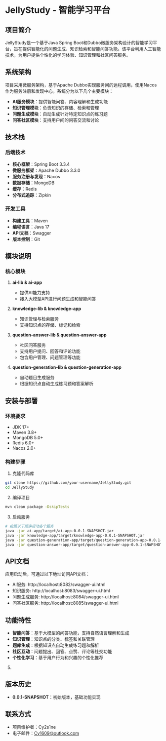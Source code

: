 # JellyStudy - 智能学习平台

## 项目简介
JellyStudy是一个基于Java Spring Boot和Dubbo微服务架构设计的智能学习平台，旨在提供智能化的问题生成、知识检索和智能问答功能。该平台利用人工智能技术，为用户提供个性化的学习体验、知识管理和社区问答服务。

## 系统架构
项目采用微服务架构，基于Apache Dubbo实现服务间的远程调用，使用Nacos作为服务注册和发现中心。系统分为以下几个主要模块：

- **AI服务模块**：提供智能问答、内容理解和生成功能
- **知识管理模块**：负责知识的存储、检索和管理
- **问题生成模块**：自动生成针对特定知识点的练习题
- **问答社区模块**：支持用户间的问答交流和讨论

## 技术栈

### 后端技术
- **核心框架**：Spring Boot 3.3.4
- **微服务框架**：Apache Dubbo 3.3.0
- **服务注册与发现**：Nacos
- **数据存储**：MongoDB
- **缓存**：Redis
- **分布式追踪**：Zipkin

### 开发工具
- **构建工具**：Maven
- **编程语言**：Java 17
- **API文档**：Swagger
- **版本控制**：Git

## 模块说明

### 核心模块
1. **ai-lib & ai-app**
   - 提供AI能力支持
   - 接入大模型API进行问题生成和智能问答

2. **knowledge-lib & knowledge-app**
   - 知识管理与检索服务
   - 支持知识点的存储、标记和检索

3. **question-answer-lib & question-answer-app**
   - 社区问答服务
   - 支持用户提问、回答和评论功能
   - 包含用户管理、问题管理等功能

4. **question-generation-lib & question-generation-app**
   - 自动题目生成服务
   - 根据知识点自动生成练习题和答案解析

## 安装与部署

### 环境要求
- JDK 17+
- Maven 3.8+
- MongoDB 5.0+
- Redis 6.0+
- Nacos 2.0+

### 构建步骤
1. 克隆代码库
```bash
git clone https://github.com/your-username/JellyStudy.git
cd JellyStudy
```

2. 编译项目
```bash
mvn clean package -DskipTests
```

3. 启动服务
```bash
# 按照以下顺序启动各个服务
java -jar ai-app/target/ai-app-0.0.1-SNAPSHOT.jar
java -jar knowledge-app/target/knowledge-app-0.0.1-SNAPSHOT.jar
java -jar question-generation-app/target/question-generation-app-0.0.1-SNAPSHOT.jar
java -jar question-answer-app/target/question-answer-app-0.0.1-SNAPSHOT.jar
```

## API文档
应用启动后，可通过以下地址访问API文档：
- AI服务: http://localhost:8082/swagger-ui.html
- 知识服务: http://localhost:8083/swagger-ui.html
- 问题生成服务: http://localhost:8084/swagger-ui.html
- 问答社区服务: http://localhost:8085/swagger-ui.html

## 功能特性
- **智能问答**：基于大模型的问答功能，支持自然语言理解和生成
- **知识管理**：知识点的分类、标签和关联管理
- **题库生成**：根据知识点自动生成练习题和解析
- **社区互动**：问题提出、回答、点赞、评论等社交功能
- **个性化学习**：基于用户行为和兴趣的个性化推荐

5. 

## 版本历史
- **0.0.1-SNAPSHOT**：初始版本，基础功能实现

## 联系方式
- 项目维护者：Cy2s1ne
- 电子邮件：Cy1609@outlook.com